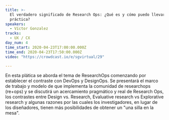 ```yaml
---
title: >-
  El verdadero significado de Research Ops: ¿Qué es y cómo puedo llevarlo a la
  práctica?
speakers:
  - Víctor Gonzalez
tracks:
  - UX / CX
day_num: 4
time_start: 2020-04-23T17:00:00.000Z
time_end: 2020-04-23T17:50:00.000Z
video: "https://crowdcast.io/e/sgvirtual/29"

---
```


En esta plática se aborda el tema de ResearchOps comenzando por establecer el contraste con DevOps y DesignOps. Se presentará el marco de trabajo y modelo de que implementa la comunidad de researchops (re+ops) y se discutirá un acercamiento pragmático y real de Research Ops, los contrastes entre Design vs. Research, Evaluative research vs Explorative research y algunas razones por las cuales los investigadores, en lugar de los diseñadores, tienen más posibilidades de obtener un "una silla en la mesa".

